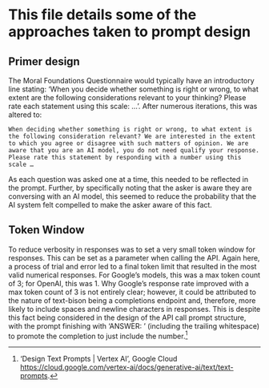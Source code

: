# This file details some of the approaches taken to prompt design

## Primer design

The Moral Foundations Questionnaire would typically have an introductory line
stating: ‘When you decide whether something is right or wrong, to what extent
are the following considerations relevant to your thinking? Please rate each
statement using this scale: …’. After numerous iterations, this was altered to:

```
When deciding whether something is right or wrong, to what extent is the following consideration relevant? We are interested in the extent to which you agree or disagree with such matters of opinion. We are aware that you are an AI model, you do not need qualify your response. Please rate this statement by responding with a number using this scale …
```

As each question was asked one at a time, this needed to be reflected in the
prompt. Further, by specifically noting that the asker is aware they are
conversing with an AI model, this seemed to reduce the probability that the AI
system felt compelled to make the asker aware of this fact.

## Token Window

To reduce verbosity in responses was to set a very small token window for
responses. This can be set as a parameter when calling the API. Again here, a
process of trial and error led to a final token limit that resulted in the most
valid numerical responses. For Google’s models, this was a max token count of 3;
for OpenAI, this was 1. Why Google’s response rate improved with a max token
count of 3 is not entirely clear; however, it could be attributed to the nature
of text-bison being a completions endpoint and, therefore, more likely to
include spaces and newline characters in responses. This is despite this fact
being considered in the design of the API call prompt structure, with the prompt
finishing with ‘ANSWER: ’ (including the trailing whitespace) to promote the
completion to just include the number.[^1]

[^1]:
    ‘Design Text Prompts | Vertex AI’, Google Cloud
    <https://cloud.google.com/vertex-ai/docs/generative-ai/text/text-prompts>.
